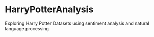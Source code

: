 # HarryPotterAnalysis
Exploring Harry Potter Datasets using sentiment analysis and natural language processing
